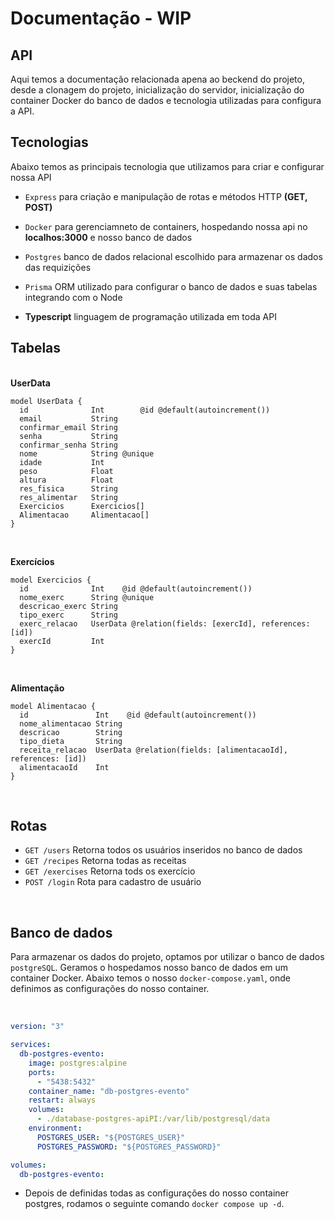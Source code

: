 # Documentação - WIP

## API
<p>
Aqui temos a documentação relacionada apena ao beckend do projeto, desde a clonagem do projeto, inicialização do servidor, inicialização do container Docker do banco de dados e tecnologia utilizadas para configura a API.
</p>

## Tecnologias
<p>
Abaixo temos as principais tecnologia que utilizamos para criar e configurar nossa API
</p>

- `Express` para criação e manipulação de rotas e métodos HTTP <strong>(GET, POST)</strong> </p>

- `Docker` para gerenciamneto de containers, hospedando nossa api no <strong>localhos:3000</strong> e nosso banco de dados</p>

- `Postgres` banco de dados relacional escolhido para armazenar os dados das requizições</p>

- `Prisma` ORM utilizado para configurar o banco de dados e suas tabelas integrando com o Node</p>

- <p><strong>Typescript</strong> linguagem de programação utilizada em toda API</p>

## Tabelas
<br>
<strong>UserData</strong>

```prisma
model UserData {
  id              Int        @id @default(autoincrement())
  email           String
  confirmar_email String
  senha           String
  confirmar_senha String
  nome            String @unique
  idade           Int
  peso            Float
  altura          Float
  res_fisica      String
  res_alimentar   String
  Exercicios      Exercicios[]
  Alimentacao     Alimentacao[]
}
```
<br>

<strong>Exercícios</strong>

```prisma
model Exercicios {
  id              Int    @id @default(autoincrement())
  nome_exerc      String @unique
  descricao_exerc String
  tipo_exerc      String
  exerc_relacao   UserData @relation(fields: [exercId], references: [id])
  exercId         Int
}
```
<br>

<strong>Alimentação</strong>
```prisma
model Alimentacao {
  id               Int    @id @default(autoincrement())
  nome_alimentacao String
  descricao        String
  tipo_dieta       String
  receita_relacao  UserData @relation(fields: [alimentacaoId], references: [id])
  alimentacaoId    Int
}
```
<br>

## Rotas

- `GET /users` Retorna todos os usuários inseridos no banco de dados
- `GET /recipes` Retorna todas as receitas
- `GET /exercises` Retorna tods os exercício
- `POST /login` Rota para cadastro de usuário
<br>

## Banco de dados

Para armazenar os dados do projeto, optamos por utilizar o banco de dados `postgreSQL`. Geramos o hospedamos nosso banco de dados em um container Docker. Abaixo temos o nosso `docker-compose.yaml`, onde definimos as configurações do nosso container.

<br>

```yaml
version: "3"

services:
  db-postgres-evento:
    image: postgres:alpine
    ports:
      - "5438:5432"
    container_name: "db-postgres-evento"
    restart: always
    volumes:
      - ./database-postgres-apiPI:/var/lib/postgresql/data
    environment:
      POSTGRES_USER: "${POSTGRES_USER}"
      POSTGRES_PASSWORD: "${POSTGRES_PASSWORD}"

volumes:
  db-postgres-evento:
```

- Depois de definidas todas as configurações do nosso container postgres, rodamos o seguinte comando `docker compose up -d`.